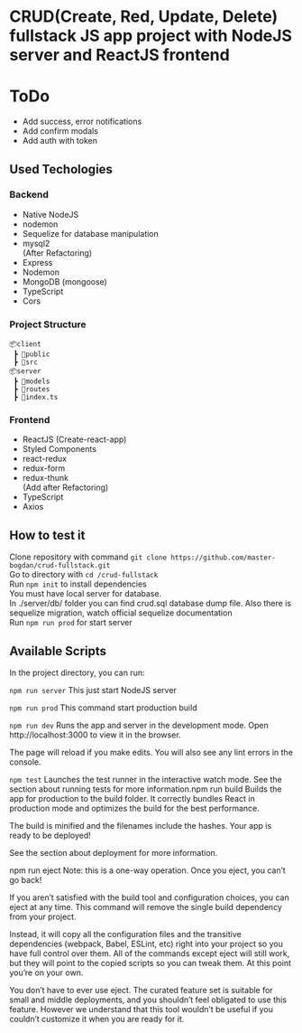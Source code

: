 # CRUD(Create, Red, Update, Delete) fullstack JS app project with NodeJS server and ReactJS frontend

# ToDo
- Add success, error notifications
- Add confirm modals
- Add auth with token

## Used Techologies  
### Backend
- Native NodeJS
- nodemon
- Sequelize for database manipulation
- mysql2  
(After Refactoring)  
- Express
- Nodemon
- MongoDB (mongoose)
- TypeScript
- Cors

### Project Structure
```
📦client
 ┣ 📂public
 ┣ 📂src
📦server
 ┣ 📂models
 ┣ 📂routes
 ┣ 📜index.ts
```
### Frontend
- ReactJS (Create-react-app)
- Styled Components
- react-redux
- redux-form
- redux-thunk  
(Add after Refactoring)  
- TypeScript
- Axios
## How to test it
Clone repository with command 
`git clone https://github.com/master-bogdan/crud-fullstack.git`  
Go to directory with `cd /crud-fullstack`  
Run `npm init` to install dependencies  
You must have local server for database.  
In ./server/db/ folder you can find crud.sql database dump file. Also there is sequelize migration, watch official sequelize documentation  
Run `npm run prod` for start server

## Available Scripts
In the project directory, you can run:

`npm run server`
This just start NodeJS server

`npm run prod`
This command start production build

`npm run dev`
Runs the app and server in the development mode.
Open http://localhost:3000 to view it in the browser.

The page will reload if you make edits.
You will also see any lint errors in the console.

`npm test`
Launches the test runner in the interactive watch mode.
See the section about running tests for more information.npm run build
Builds the app for production to the build folder.
It correctly bundles React in production mode and optimizes the build for the best performance.

The build is minified and the filenames include the hashes.
Your app is ready to be deployed!

See the section about deployment for more information.

npm run eject
Note: this is a one-way operation. Once you eject, you can’t go back!

If you aren’t satisfied with the build tool and configuration choices, you can eject at any time. This command will remove the single build dependency from your project.

Instead, it will copy all the configuration files and the transitive dependencies (webpack, Babel, ESLint, etc) right into your project so you have full control over them. All of the commands except eject will still work, but they will point to the copied scripts so you can tweak them. At this point you’re on your own.

You don’t have to ever use eject. The curated feature set is suitable for small and middle deployments, and you shouldn’t feel obligated to use this feature. However we understand that this tool wouldn’t be useful if you couldn’t customize it when you are ready for it.


